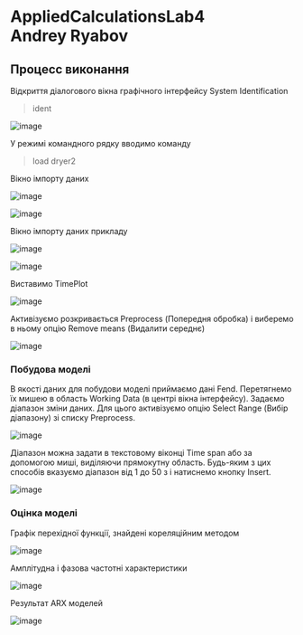 # AppliedCalculationsLab4<br>Andrey Ryabov

## Процесс виконання

Відкриття діалогового вікна графічного інтерфейсу System Identification

> ident

![image](https://user-images.githubusercontent.com/43186510/213918924-4f1b4cd9-c0f9-492d-a793-0763f525509b.png)

У режимі командного рядку вводимо команду 

> load dryer2

Вікно імпорту даних

![image](https://user-images.githubusercontent.com/43186510/213919311-396e9475-dde4-4f03-8ad3-af2211cea87f.png)

![image](https://user-images.githubusercontent.com/43186510/213919347-207ab161-940e-4ffb-9e9e-41750413a95d.png)

Вікно імпорту даних прикладу

![image](https://user-images.githubusercontent.com/43186510/213919439-236deba1-e90c-4685-aa68-b630490496e0.png)

![image](https://user-images.githubusercontent.com/43186510/213919494-2a2d5af5-566f-40d1-9d27-79ad6ae5ea51.png)

Виставимо TimePlot

![image](https://user-images.githubusercontent.com/43186510/213919544-f6967ac8-b41e-4bb0-bc54-8a66b36e0384.png)

Активізуємо розкривається Preprocess (Попередня обробка) і виберемо в ньому опцію Remove means (Видалити середнє)

![image](https://user-images.githubusercontent.com/43186510/213919649-82a602cf-3c90-4292-b4f4-b6041d340e06.png)

### Побудова моделі

В якості даних для побудови моделі приймаємо дані Fend. Перетягнемо їх мишею в область Working Data (в центрі вікна інтерфейсу). Задаємо діапазон зміни даних. Для цього активізуємо опцію Select Range (Вибір діапазону) зі списку Preprocess.

![image](https://user-images.githubusercontent.com/43186510/213919835-47626496-858d-4436-b01c-f41a00715d41.png)

Діапазон можна задати в текстовому віконці Time span або за допомогою миші, виділяючи прямокутну область. Будь-яким з цих способів вказуємо діапазон від 1 до 50 з і натиснемо кнопку Insert.

![image](https://user-images.githubusercontent.com/43186510/213920010-f4faa09a-f687-4d59-9112-f37a3958b9dd.png)

### Оцінка моделі

Графік перехідної функції, знайдені кореляційним методом

![image](https://user-images.githubusercontent.com/43186510/213920155-5b5318e0-0026-4a9f-a614-d28e10966130.png)

Амплітудна і фазова частотні характеристики

![image](https://user-images.githubusercontent.com/43186510/213920225-92fd6718-c321-448c-a52e-fc19d069b288.png)

Результат ARX моделей

![image](https://user-images.githubusercontent.com/43186510/213920494-a3ff0d7e-2763-4d71-9c80-901ddb475c5a.png)

